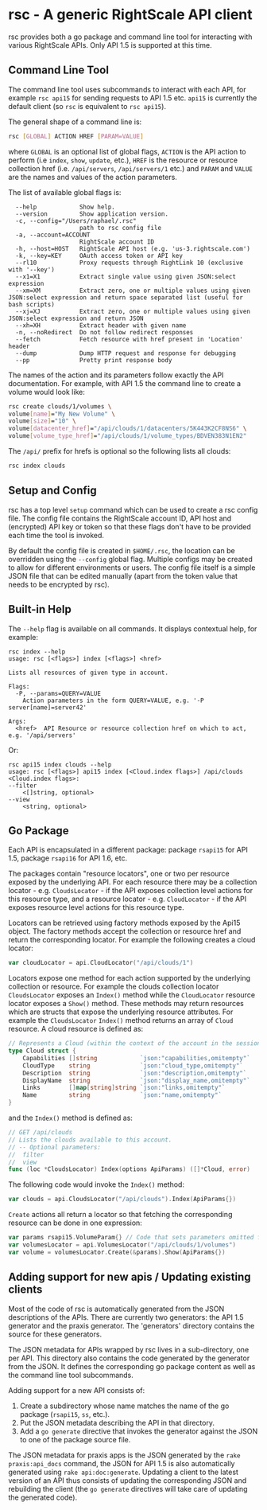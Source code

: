 rsc - A generic RightScale API client
==========================================
rsc provides both a go package and command line tool for interacting with various RightScale APIs. 
Only API 1.5 is supported at this time.

Command Line Tool
-----------------
The command line tool uses subcommands to interact with each API, for example `rsc api15`
for sending requests to API 1.5 etc. `api15` is currently the default client (so `rsc` is
equivalent to `rsc api15`).

The general shape of a command line is:

```bash
rsc [GLOBAL] ACTION HREF [PARAM=VALUE]
```
where `GLOBAL` is an optional list of global flags, `ACTION` is the API action to perform (i.e
`index`, `show`, `update`, etc.), `HREF` is the resource or resource collection href (i.e.
`/api/servers`, `/api/servers/1` etc.) and `PARAM` and `VALUE` are the names and values of the
action parameters.

The list of available global flags is:
```
  --help            Show help.
  --version         Show application version.
  -c, --config="/Users/raphael/.rsc"
                    path to rsc config file
  -a, --account=ACCOUNT
                    RightScale account ID
  -h, --host=HOST   RightScale API host (e.g. 'us-3.rightscale.com')
  -k, --key=KEY     OAuth access token or API key
  --rl10            Proxy requests through RightLink 10 (exclusive with '--key')
  --x1=X1           Extract single value using given JSON:select expression
  --xm=XM           Extract zero, one or multiple values using given JSON:select expression and return space separated list (useful for bash scripts)
  --xj=XJ           Extract zero, one or multiple values using given JSON:select expression and return JSON
  --xh=XH           Extract header with given name
  -n, --noRedirect  Do not follow redirect responses
  --fetch           Fetch resource with href present in 'Location' header
  --dump            Dump HTTP request and response for debugging
  --pp              Pretty print response body
```

The names of the action and its parameters follow exactly the API documentation. For example, with
API 1.5 the command line to create a volume would look like:
```bash
rsc create clouds/1/volumes \
volume[name]="My New Volume" \
volume[size]="10" \
volume[datacenter_href]="/api/clouds/1/datacenters/5K443K2CF8NS6" \
volume[volume_type_href]="/api/clouds/1/volume_types/BDVEN383N1EN2"
```
The `/api/` prefix for hrefs is optional so the following lists all clouds:
```bash
rsc index clouds
```

Setup and Config
----------------
rsc has a top level `setup` command which can be used to create a rsc config file. The config file
contains the RightScale account ID, API host and (encrypted) API key or token so that these flags 
don't have to be provided each time the tool is invoked.

By default the config file is created in `$HOME/.rsc`, the location can be overridden using the
`--config` global flag. Multiple configs may be created to allow for different environments or
users. The config file itself is a simple JSON file that can be edited manually (apart from the
token value that needs to be encrypted by rsc).

Built-in Help
-------------
The `--help` flag is available on all commands. It displays contextual help, for example:
```
rsc index --help
usage: rsc [<flags>] index [<flags>] <href>

Lists all resources of given type in account.

Flags:
  -P, --params=QUERY=VALUE
    Action parameters in the form QUERY=VALUE, e.g. '-P server[name]=server42'

Args:
  <href>  API Resource or resource collection href on which to act, e.g. '/api/servers'
```
Or:
```
rsc api15 index clouds --help
usage: rsc [<flags>] api15 index [<Cloud.index flags>] /api/clouds
<Cloud.index flags>:
--filter
    <[]string, optional>
--view
    <string, optional>
```

Go Package
----------
Each API is encapsulated in a different package: package `rsapi15` for API 1.5, package `rsapi16`
for API 1.6, etc.

The packages contain "resource locators", one or two per resource exposed by the underlying API.
For each resource there may be a collection locator - e.g. `CloudsLocator` - if the API exposes
collection level actions for this resource type, and a resource locator - e.g. `CloudLocator` - if
the API exposes resource level actions for this resource type.

Locators can be retrieved using factory methods exposed by the Api15 object. The factory methods
accept the collection or resource href and return the corresponding locator. For example the
following creates a cloud locator:
```go
var cloudLocator = api.CloudLocator("/api/clouds/1")
```
Locators expose one method for each action supported by the underlying collection or resource. For
example the clouds collection locator `CloudsLocator` exposes an `Index()` method while the
`CloudLocator` resource locator exposes a `Show()` method. These methods may return resources which
are structs that expose the underlying resource attributes. For example the `CloudsLocator` 
`Index()` method returns an array of `Cloud` resource. A cloud resource is defined as:
```go
// Represents a Cloud (within the context of the account in the session).
type Cloud struct {
	Capabilities []string            `json:"capabilities,omitempty"`
	CloudType    string              `json:"cloud_type,omitempty"`
	Description  string              `json:"description,omitempty"`
	DisplayName  string              `json:"display_name,omitempty"`
	Links        []map[string]string `json:"links,omitempty"`
	Name         string              `json:"name,omitempty"`
}
```
and the `Index()` method is defined as:
```go
// GET /api/clouds
// Lists the clouds available to this account.
// -- Optional parameters:
// 	filter
// 	view
func (loc *CloudsLocator) Index(options ApiParams) ([]*Cloud, error)
```
The following code would invoke the `Index()` method:
```go
var clouds = api.CloudsLocator("/api/clouds").Index(ApiParams{})
```
`Create` actions all return a locator so that fetching the corresponding resource can be done in
one expression:
```go
var params rsapi15.VolumeParam{} // Code that sets parameters omitted for brevity
var volumesLocator = api.VolumesLocator("/api/clouds/1/volumes")
var volume = volumesLocator.Create(&params).Show(ApiParams{})
```

Adding support for new apis / Updating existing clients
-------------------------------------------------------
Most of the code of rsc is automatically generated from the JSON descriptions of the APIs.
There are currently two generators: the API 1.5 generator and the praxis generator. The 'generators'
directory contains the source for these generators.

The JSON metadata for APIs wrapped by rsc lives in a sub-directory, one per API. This directory
also contains the code generated by the generator from the JSON. It defines the corresponding go
package content as well as the command line tool subcommands.

Adding support for a new API consists of:
  1. Create a subdirectory whose name matches the name of the go package (`rsapi15`, `ss`, etc.).
  2. Put the JSON metadata describing the API in that directory.
  3. Add a `go generate` directive that invokes the generator against the JSON to one of the package
     source file.

The JSON metadata for praxis apps is the JSON generated by the `rake praxis:api_docs` command, the
JSON for API 1.5 is also automatically generated using `rake api:doc:generate`. Updating a client
to the latest version of an API thus consists of updating the corresponding JSON and rebuilding the
client (the `go generate` directives will take care of updating the generated code).
